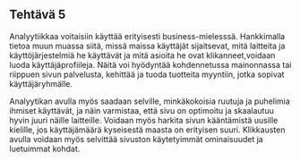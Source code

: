 
<html>
<head>
    <link rel="stylesheet" type="text/css" href="styles.css">
    <title>Viikko 5</title>
<!-- Matomo -->
<script>
  var _paq = window._paq = window._paq || [];
  /* tracker methods like "setCustomDimension" should be called before "trackPageView" */
  _paq.push(['trackPageView']);
  _paq.push(['enableLinkTracking']);
  (function() {
    var u="//pilvipalvelut-matomo.rahtiapp.fi/";
    _paq.push(['setTrackerUrl', u+'matomo.php']);
    _paq.push(['setSiteId', '22']);
    var d=document, g=d.createElement('script'), s=d.getElementsByTagName('script')[0];
    g.async=true; g.src=u+'matomo.js'; s.parentNode.insertBefore(g,s);
  })();
</script>
<!-- End Matomo Code -->
</head>
<body>
  <h2>Tehtävä 5</h2>
  <p>Analyytiikkaa voitaisiin käyttää erityisesti business-mielesssä. Hankkimalla tietoa muun muassa siitä, missä maissa käyttäjät sijaitsevat, mitä laitteita ja käyttöjärjestelmiä he käyttävät ja mitä asioita he ovat klikanneet,voidaan luoda käyttäjäprofiileja. Näitä voi hyödyntää kohdennetussa mainonnassa tai riippuen sivun palvelusta, kehittää ja tuoda tuotteita myyntiin, jotka sopivat käyttäjäryhmälle. 
      
Analyytikan avulla myös saadaan selville, minkäkokoisia ruutuja ja puhelimia ihmiset käyttävät, ja näin varmistaa, että sivu on optimoitu ja skaalautuu hyvin juuri näille laitteille. Voidaan myös harkita sivun kääntämistä uusille kielille, jos käyttäjämäärä kyseisestä maasta on erityisen suuri. Klikkausten avulla voidaan myös selvittää sivuston käytetyimmät ominaisuudet ja luetuimmat kohdat.
  </p>
</body>
</html>
